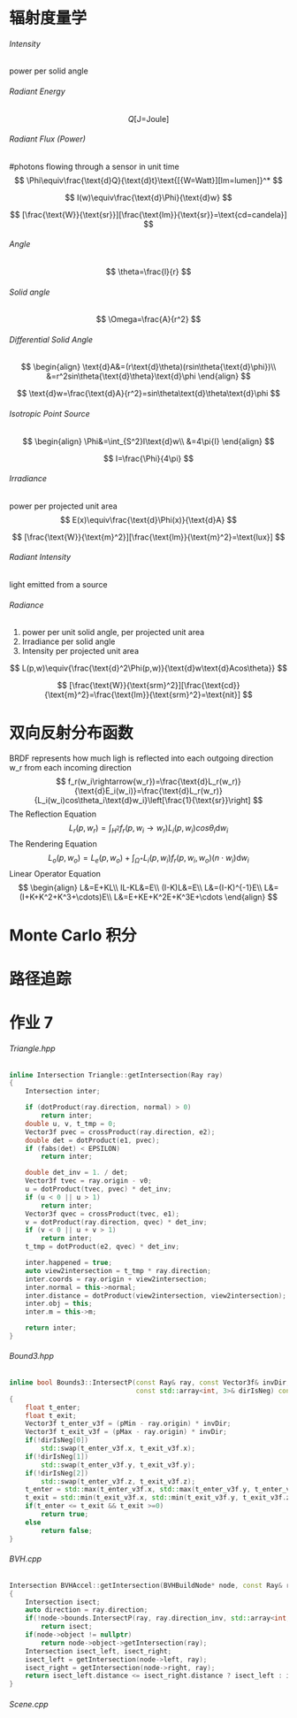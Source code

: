# 辐射度量学

###### Intensity

power per solid angle

###### Radiant Energy

$$
Q\text{[J=Joule]}
$$

###### Radiant Flux (Power)

#photons flowing through a sensor in unit time
$$
\Phi\equiv\frac{\text{d}Q}{\text{d}t}\text{[{W=Watt}][lm=lumen]}^*
$$

$$
I(w)\equiv\frac{\text{d}\Phi}{\text{d}w}
$$

$$
[\frac{\text{W}}{\text{sr}}][\frac{\text{lm}}{\text{sr}}=\text{cd=candela}]
$$

###### Angle

$$
\theta=\frac{l}{r}
$$

###### Solid angle

$$
\Omega=\frac{A}{r^2}
$$

###### Differential Solid Angle

$$
\begin{align}
\text{d}A&=(r\text{d}\theta)(rsin\theta{\text{d}\phi})\\
&=r^2sin\theta{\text{d}\theta}\text{d}\phi
\end{align}
$$

$$
\text{d}w=\frac{\text{d}A}{r^2}=sin\theta\text{d}\theta\text{d}\phi
$$

###### Isotropic Point Source

$$
\begin{align}
\Phi&=\int_{S^2}I\text{d}w\\
&=4\pi{I}
\end{align}
$$

$$
I=\frac{\Phi}{4\pi}
$$

###### Irradiance 

power per projected unit area
$$
E(x)\equiv\frac{\text{d}\Phi(x)}{\text{d}A}
$$

$$
[\frac{\text{W}}{\text{m}^2}][\frac{\text{lm}}{\text{m}^2}=\text{lux}]
$$

###### Radiant Intensity

light emitted from a source

###### Radiance

1. power per unit solid angle, per projected unit area
2. Irradiance per solid angle
3. Intensity per projected unit area

$$
L(p,w)\equiv{\frac{\text{d}^2\Phi(p,w)}{\text{d}w\text{d}Acos\theta}}
$$

$$
[\frac{\text{W}}{\text{srm}^2}][\frac{\text{cd}}{\text{m}^2}=\frac{\text{lm}}{\text{srm}^2}=\text{nit}]
$$



# 双向反射分布函数

BRDF represents how much ligh is reflected into each outgoing direction w_r from each incoming direction
$$
f_r(w_i\rightarrow{w_r})=\frac{\text{d}L_r(w_r)}{\text{d}E_i(w_i)}=\frac{\text{d}L_r(w_r)}{L_i(w_i)cos\theta_i\text{d}w_i}\left[\frac{1}{\text{sr}}\right]
$$
The Reflection Equation
$$
L_r(p,w_r)=\int_{H^2}f_r(p,w_i\rightarrow{w_r})L_i(p,w_i)cos\theta_i\text{d}w_i
$$
The Rendering Equation
$$
L_o(p,w_o)=L_e(p,w_o)+\int_{\Omega^+}L_i(p,w_i)f_r(p,w_i,w_o)(n\cdot{w_i})\text{d}w_i
$$
Linear Operator Equation
$$
\begin{align}
L&=E+KL\\
IL-KL&=E\\
(I-K)L&=E\\
L&=(I-K)^{-1}E\\
L&=(I+K+K^2+K^3+\cdots)E\\
L&=E+KE+K^2E+K^3E+\cdots
\end{align}
$$

# Monte Carlo 积分



# 路径追踪



# 作业 7

###### Triangle.hpp

```c++
inline Intersection Triangle::getIntersection(Ray ray)
{
    Intersection inter;

    if (dotProduct(ray.direction, normal) > 0)
        return inter;
    double u, v, t_tmp = 0;
    Vector3f pvec = crossProduct(ray.direction, e2);
    double det = dotProduct(e1, pvec);
    if (fabs(det) < EPSILON)
        return inter;

    double det_inv = 1. / det;
    Vector3f tvec = ray.origin - v0;
    u = dotProduct(tvec, pvec) * det_inv;
    if (u < 0 || u > 1)
        return inter;
    Vector3f qvec = crossProduct(tvec, e1);
    v = dotProduct(ray.direction, qvec) * det_inv;
    if (v < 0 || u + v > 1)
        return inter;
    t_tmp = dotProduct(e2, qvec) * det_inv;

    inter.happened = true;
    auto view2intersection = t_tmp * ray.direction;
    inter.coords = ray.origin + view2intersection;
    inter.normal = this->normal;
    inter.distance = dotProduct(view2intersection, view2intersection);
    inter.obj = this;
    inter.m = this->m;

    return inter;
}
```

###### Bound3.hpp

```c++
inline bool Bounds3::IntersectP(const Ray& ray, const Vector3f& invDir,
                                const std::array<int, 3>& dirIsNeg) const
{
    float t_enter;
    float t_exit;
    Vector3f t_enter_v3f = (pMin - ray.origin) * invDir;
    Vector3f t_exit_v3f = (pMax - ray.origin) * invDir;
    if(!dirIsNeg[0])
        std::swap(t_enter_v3f.x, t_exit_v3f.x);
    if(!dirIsNeg[1])
        std::swap(t_enter_v3f.y, t_exit_v3f.y);
    if(!dirIsNeg[2])
        std::swap(t_enter_v3f.z, t_exit_v3f.z);
    t_enter = std::max(t_enter_v3f.x, std::max(t_enter_v3f.y, t_enter_v3f.z));
    t_exit = std::min(t_exit_v3f.x, std::min(t_exit_v3f.y, t_exit_v3f.z));
    if(t_enter <= t_exit && t_exit >=0)
        return true;
    else
        return false;
}
```

###### BVH.cpp

```c++
Intersection BVHAccel::getIntersection(BVHBuildNode* node, const Ray& ray) const
{
    Intersection isect;
    auto direction = ray.direction;
    if(!node->bounds.IntersectP(ray, ray.direction_inv, std::array<int, 3>{direction.x>0, direction.y>0, direction.z>0}))
        return isect;
    if(node->object != nullptr)
        return node->object->getIntersection(ray);
    Intersection isect_left, isect_right;
    isect_left = getIntersection(node->left, ray);
    isect_right = getIntersection(node->right, ray);
    return isect_left.distance <= isect_right.distance ? isect_left : isect_right;
}
```

###### Scene.cpp

```c++

```


